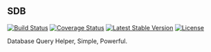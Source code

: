SDB
---

[![Build Status](https://travis-ci.org/JShadowMan/SDB.svg?branch=master)](https://travis-ci.org/JShadowMan/SDB)
[![Coverage Status](https://coveralls.io/repos/github/JShadowMan/SDB/badge.svg?branch=master)](https://coveralls.io/github/JShadowMan/SDB?branch=master)
[![Latest Stable Version](https://poser.pugx.org/jshadowman/sdb/v/stable)](https://packagist.org/packages/jshadowman/sdb)
[![License](https://poser.pugx.org/jshadowman/sdb/license)](https://packagist.org/packages/jshadowman/sdb)

Database Query Helper, Simple, Powerful.
